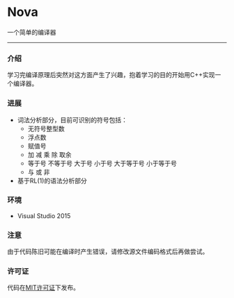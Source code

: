 # Nova
一个简单的编译器
**********************************************
### 介绍

学习完编译原理后突然对这方面产生了兴趣，抱着学习的目的开始用C++实现一个编译器。

### 进展

- 词法分析部分，目前可识别的符号包括：
  - 无符号整型数
  - 浮点数
  - 赋值号
  - 加 减 乘 除 取余
  - 等于号 不等于号 大于号 小于号 大于等于号 小于等于号
  - 与 或 非
- 基于RL(1)的语法分析部分

### 环境

- Visual Studio 2015

### 注意

由于代码陈旧可能在编译时产生错误，请修改源文件编码格式后再做尝试。

### 许可证
代码在[MIT许可证](https://github.com/EnvyJCD/Nova/blob/master/LICENSE)下发布。
